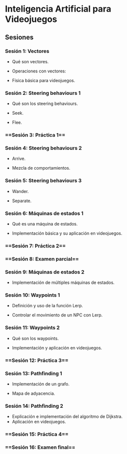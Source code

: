 # Inteligencia Artificial para Videojuegos

## Sesiones



### Sesión 1: Vectores

- Qué son vectores. 

- Operaciones con vectores:

- Física básica para videojuegos.

  

### Sesión 2: Steering behaviours 1

- Qué son los steering behaviours.

- Seek.

- Flee.



### ==Sesión 3: Práctica 1==



### Sesión 4: Steering behaviours 2

- Arrive.

- Mezcla de comportamientos.

  

### Sesión 5: Steering behaviours 3

- Wander.

- Separate.

  

### Sesión 6: Máquinas de estados 1

- Qué es una máquina de estados.

- Implementación básica y su aplicación en videojuegos.

  

### ==Sesión 7: Práctica 2==

### ==Sesión 8: Examen parcial==



### Sesión 9: Máquinas de estados 2

- Implementación de múltiples máquinas de estados.

  

### Sesión 10: Waypoints 1

- Definición y uso de la función Lerp.

- Controlar el movimiento de un NPC con Lerp.

  

### Sesión 11: Waypoints 2

- Qué son los waypoints.

- Implementación y aplicación en videojuegos.

  

### ==Sesión 12: Práctica 3==



### Sesión 13: Pathfinding 1

- Implementación de un grafo.

- Mapa de adyacencia.

  

### Sesión 14: Pathfinding 2

- Explicación e implementación del algoritmo de Dijkstra.
- Aplicación en videojuegos.



### ==Sesión 15: Práctica 4==

### ==Sesión 16: Examen final==